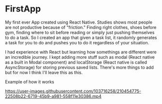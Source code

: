 # FirstApp

My first ever App created using React Native. Studies shows most people are not productive because of "friction." Finding right clothes, shoes before gym, finding where to sit before reading or simply just pushing themselves to do a task. So I created an app that given a task list, it randomly generates a task for you to do and pushes you to do it regardless of your situation.

I had experience with React but learning how somethings are different were an incredible journey. I kept adding more stuff such as modal (React native as a built in Modal component) and localStorage (React native is called AsyncStorage) for storing previous saved lists. There's more things to add but for now I think I'll leave this as this.

Example of how it works

https://user-images.githubusercontent.com/103716258/210454775-22508b22-6719-45b9-a981-558f11e30386.mp4


